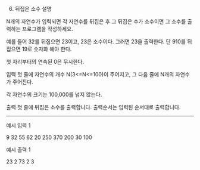 6. 뒤집은 소수
설명

N개의 자연수가 입력되면 각 자연수를 뒤집은 후 그 뒤집은 수가 소수이면 그 소수를 출력하는 프로그램을 작성하세요.

예를 들어 32를 뒤집으면 23이고, 23은 소수이다. 그러면 23을 출력한다. 단 910를 뒤집으면 19로 숫자화 해야 한다.

첫 자리부터의 연속된 0은 무시한다.


입력
첫 줄에 자연수의 개수 N(3<=N<=100)이 주어지고, 그 다음 줄에 N개의 자연수가 주어진다.

각 자연수의 크기는 100,000를 넘지 않는다.


출력
첫 줄에 뒤집은 소수를 출력합니다. 출력순서는 입력된 순서대로 출력합니다.

<hr>

예시 입력 1 

9
32 55 62 20 250 370 200 30 100

예시 출력 1

23 2 73 2 3
